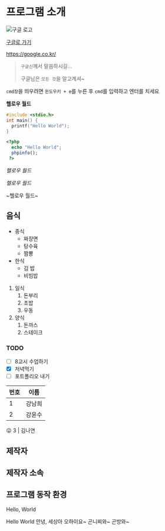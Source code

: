 # 프로그램 소개
![구글 로고](https://www.google.com/images/branding/googlelogo/1x/googlelogo_color_272x92dp.png)

[구글로 가기](https://google.co.kr/)

https://google.co.kr/

> `구글신`께서 말씀하시길...
> 
> 구글님은 `모든 것`을 알고계셔~

`cmd창`을 띄우려면 `윈도우키 + e`를 누른 후 `cmd`를 입력하고 엔터를 치세요

**헬로우 월드**

```c
#include <stdio.h>
int main() {
  printf("Hello World");
}
```
```php
<?php
  echo "Hello World";
  phpinfo();
 ?>
 ```

*헬로우 월드*

_헬로우 월드_

~헬로우 월드~


## 음식
* 중식
   * 짜장면
   * 탕수육
   * 짬뽕
* 한식
  * 김 밥
  * 비빔밥
1. 일식
   1. 돈부리
   1. 초밥
   1. 우동
1. 양식
   1. 돈까스
   1. 스테이크

### TODO
- [ ] 8교시 수업하기
- [x] 저녁먹기
- [ ] 포트폴리오 내기

번호 | 이름
--- | ---
1 | 강남희
2 | 강윤수
 :stuck_out_tongue:
3 | 김나연






## 제작자

## 제작자 소속

## 프로그램 동작 환경


Hello, World

Hello World
안녕, 세상아
오하이요~
곤니찌와~
곤방와~
